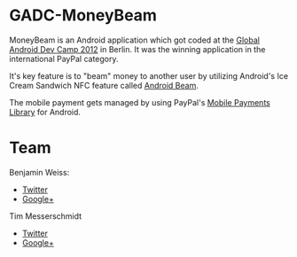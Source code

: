 GADC-MoneyBeam
==============

MoneyBeam is an Android application which got coded at the [Global Android Dev Camp 2012][1] in Berlin. It was the winning application in the international PayPal category.

It's key feature is to "beam" money to another user by utilizing Android's Ice Cream Sandwich NFC feature called [Android Beam][2].

The mobile payment gets managed by using PayPal's [Mobile Payments Library][7] for Android.

Team
==============
Benjamin Weiss:
* [Twitter][3]
* [Google+][4]

Tim Messerschmidt
* [Twitter][5]
* [Google+][6] 



[1]: http://android-dev-camp-2012.blogspot.co.uk/
[2]: http://developer.android.com/guide/topics/connectivity/nfc/nfc.html#p2p
[3]: https://twitter.com/keyboardsurfer
[4]: https://plus.google.com/117509657298845443204
[5]: https://plus.google.com/100306073783323857197
[6]: https://twitter.com/seraandroid
[7]: https://www.x.com/developers/paypal/products/mobile-payment-libraries